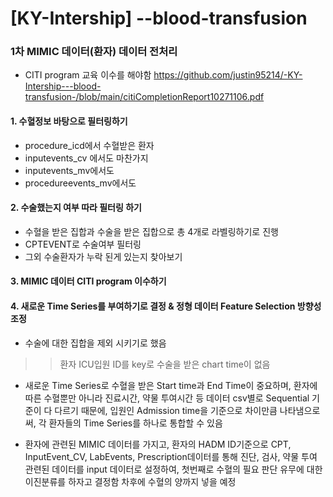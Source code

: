 # [KY-Intership] --blood-transfusion

### 1차 MIMIC 데이터(환자) 데이터 전처리
  - CITI program 교육 이수를 해야함
  https://github.com/justin95214/-KY-Intership---blood-transfusion-/blob/main/citiCompletionReport10271106.pdf

#### 1. 수혈정보 바탕으로 필터링하기
  - procedure_icd에서 수혈받은 환자
  - inputevents_cv 에서도 마찬가지
  - inputevents_mv에서도
  - procedureevents_mv에서도 

#### 2. 수술했는지 여부 따라 필터링 하기
  - 수혈을 받은 집합과 수술을 받은 집합으로 총 4개로 라벨링하기로 진행
  - CPTEVENT로 수술여부 필터링
  - 그외 수술환자가 누락 된게 있는지 찾아보기

#### 3. MIMIC 데이터 CITI program 이수하기

#### 4. 새로운 Time Series를 부여하기로 결정 & 정형 데이터 Feature Selection 방향성 조정
  - 수술에 대한 집합을 제외 시키기로 했음
  >> 환자 ICU입원 ID를 key로 수술을 받은 chart time이 없음

  - 새로운 Time Series로 수혈을 받은 Start time과 End Time이 중요하며, 환자에 따른 수혈뿐만 아니라 진료시간, 약물 투여시간 등 데이터 csv별로 Sequential 기준이 다 다르기 때문에, 입원인 Admission time을 기준으로 차이만큼 나타냄으로써, 각 환자들의 Time Series를 하나로 통합할 수 있음
  
  - 환자에 관련된 MIMIC 데이터를 가지고, 환자의 HADM ID기준으로 CPT, InputEvent_CV, LabEvents, Prescription데이터를 통해 진단, 검사, 약물 투여 관련된 데이터를 input 데이터로 설정하여, 첫번째로 수혈의 필요 판단 유무에 대한 이진분류를 하자고 결정함 차후에 수혈의 양까지 넣을 예정

